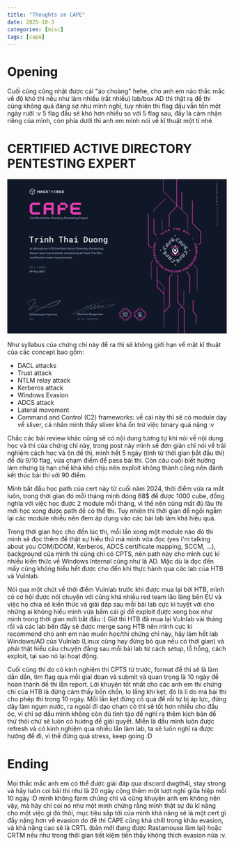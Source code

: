 ```yaml
---
title: "Thoughts on CAPE"
date: 2025-10-3
categories: [misc]
tags: [cape]
---
```


# Opening

Cuối cùng cũng nhặt được cái "áo choàng" hehe, cho anh em nào thắc mắc về độ khó thì nếu như làm nhiều (rất nhiều) lab/box AD thì thật ra đề thi cũng không quá đáng sợ như mình nghĩ, tuy nhiên thì flag đầu vẫn tốn một ngày rưỡi :v 5 flag đầu sẽ khó hơn nhiều so với 5 flag sau, đấy là cảm nhận riêng của mình, còn phía dưới thì anh em mình nói về kĩ thuật một tí nhé.

# CERTIFIED ACTIVE DIRECTORY PENTESTING EXPERT

![alt text](/assets/img/posts/cape.png)

Như syllabus của chứng chỉ này đề ra thì sẽ không giới hạn về mặt kĩ thuật của các concept bao gồm:

- DACL attacks
- Trust attack
- NTLM relay attack
- Kerberos attack
- Windows Evasion
- ADCS attack
- Lateral movement
- Command and Control (C2) frameworks: về cái này thì sẽ có module dạy về sliver, cá nhân mình thấy sliver khá ổn trừ việc binary quá nặng :v

Chắc các bài review khác cũng sẽ có nội dung tương tự khi nói về nội dung học và thi của chứng chỉ này, trong post này mình sẽ đơn giản chỉ nói về trải nghiệm cách học và ôn để thi, mình hết 5 ngày (tính từ thời gian bắt đầu thi) để đủ 9/10 flag, vừa chạm điểm để pass bài thi. Còn câu cuối biết hướng làm nhưng bị hạn chế khá khó chịu nên exploit không thành công nên đành kết thúc bài thi với 90 điểm.

Mình bắt đầu học path của cert này từ cuối năm 2024, thời điểm vừa ra mắt luôn, trong thời gian đó mỗi tháng mình đóng 68$ để được 1000 cube, đồng nghĩa với việc học được 2 module mỗi tháng, vì thế nên cũng mất đủ lâu thì mới học xong được path để có thể thi. Tuy nhiên thì thời gian để ngồi ngẫm lại các module nhiều nên đem áp dụng vào các bài lab làm khá hiệu quả.

Trong thời gian học cho đến lúc thi, mỗi lần xong một module nào đó thì mình sẽ đọc thêm để thật sự hiểu thứ mà mình vừa đọc (yes i'm talking about you COM/DCOM, Kerberos, ADCS certificate mapping, SCCM, ...), background của mình thì cũng chỉ có CPTS, nên path này cho mình cực kì nhiều kiến thức về Windows Internal cũng như là AD. Mặc dù là đọc đến mấy cũng không hiểu hết được cho đến khi thực hành qua các lab của HTB và Vulnlab.

Nói qua một chút về thời điểm Vulnlab trước khi được mua lại bởi HTB, mình có cơ hội được nói chuyện với cũng khá nhiều red team lão làng bên EU và việc họ chia sẻ kiến thức và giải đáp sau mỗi bài lab cực kì tuyệt vời cho những ai không hiểu mình vừa bấm cái gì để exploit được xong box như mình trong thời gian mới bắt đầu :) Giờ thì HTB đã mua lại Vulnlab vài tháng rồi và các lab bên đấy sẽ được merge sang HTB nên mình cực kì recommend cho anh em nào muốn học/thi chứng chỉ này, hãy làm hết lab Windows/AD của Vulnlab (Linux cũng hay đừng bỏ qua nếu có thời gian) và phải thật hiểu câu chuyện đằng sau mỗi bài lab từ cách setup, lỗ hổng, cách exploit, tại sao nó lại hoạt động.

Cuối cùng thì do có kinh nghiệm thi CPTS từ trước, format đề thi sẽ là làm dần dần, tìm flag qua mỗi giai đoạn và submit và quan trọng là 10 ngày để hoàn thành đề thi lẫn report. Lời khuyên tốt nhất cho các anh em thi chứng chỉ của HTB là đừng cảm thấy bồn chồn, lo lắng khi kẹt, đó là lí do mà bài thi cho phép thi trong 10 ngày. Mỗi lần kẹt đừng cố quá để rồi tự bị áp lực, đứng dậy làm ngụm nước, ra ngoài đi dạo chạm cỏ thì sẽ tốt hơn nhiều cho đầu óc, vì chỉ sợ đầu mình không còn đủ tỉnh táo để nghĩ ra thêm kịch bản để thử thôi chứ sẽ luôn có hướng để giải quyết. Miễn là đầu mình luôn được refresh và có kinh nghiệm qua nhiều lần làm lab, ta sẽ luôn nghĩ ra được hướng để đi, vì thế đừng quá stress, keep going :D

# Ending

Mọi thắc mắc anh em có thể được giải đáp qua discord dwgth4i, stay strong và hãy luôn coi bài thi như là 20 ngày cộng thêm một lượt nghỉ giữa hiệp mỗi 10 ngày :D mình không farm chứng chỉ và cũng khuyên anh em không nên vậy, mà hãy chỉ coi nó như một minh chứng rằng mình thật sự đủ kĩ năng cho một việc gì đó thôi, mục tiêu sắp tới của mình khả năng sẽ là một cert gì đấy nặng hơn về evasion do đề thi CAPE cũng khá chill trong khâu evasion, và khả năng cao sẽ là CRTL (bản mới đang được Rastamouse làm lại) hoặc CRTM nếu như trong thời gian tiết kiệm tiền thấy không thích evasion nữa :v.